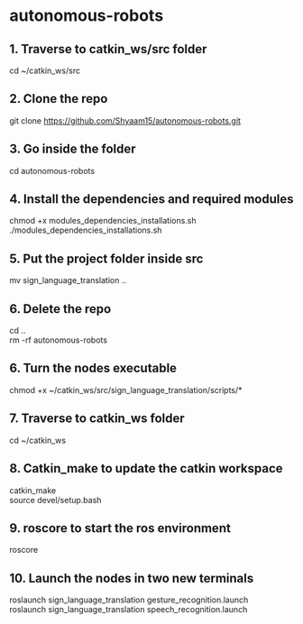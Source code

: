 # autonomous-robots

## 1. Traverse to catkin_ws/src folder 
cd ~/catkin_ws/src

## 2. Clone the repo
git clone https://github.com/Shyaam15/autonomous-robots.git

## 3. Go inside the folder
cd autonomous-robots

## 4. Install the dependencies and required modules
chmod +x modules_dependencies_installations.sh \
./modules_dependencies_installations.sh

## 5. Put the project folder inside src
mv sign_language_translation ..

## 6. Delete the repo
cd .. \
rm -rf autonomous-robots

## 6. Turn the nodes executable
chmod +x ~/catkin_ws/src/sign_language_translation/scripts/*

## 7. Traverse to catkin_ws folder
cd ~/catkin_ws

## 8. Catkin_make to update the catkin workspace
catkin_make \
source devel/setup.bash

## 9. roscore to start the ros environment
roscore

## 10. Launch the nodes in two new terminals
roslaunch sign_language_translation gesture_recognition.launch \
roslaunch sign_language_translation speech_recognition.launch

